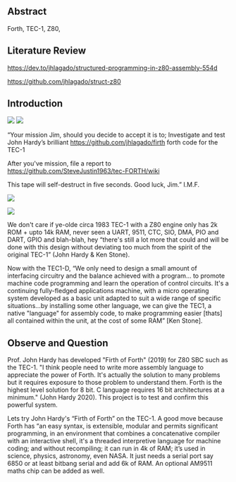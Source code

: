 ## Abstract
Forth, TEC-1, Z80, 

## Literature Review
https://dev.to/jhlagado/structured-programming-in-z80-assembly-554d

https://github.com/jhlagado/struct-z80

## Introduction 

![](https://github.com/SteveJustin1963/tec-FORTH/blob/master/pics/imf-tec-1.png)
![](https://github.com/SteveJustin1963/tec-FORTH/blob/master/pics/forth3d-1.png)

“Your mission Jim, should you decide to accept it is to; 
Investigate and test John Hardy’s brilliant https://github.com/jhlagado/firth forth code for the TEC-1 



After you've mission, file a report to https://github.com/SteveJustin1963/tec-FORTH/wiki

This tape will self-destruct in five seconds. Good luck, Jim.” I.M.F.

![](https://github.com/SteveJustin1963/tec-FORTH/blob/master/pics/smoke-tape.png)

![](https://github.com/SteveJustin1963/tec-FORTH/blob/master/forth3d-1.png)

We don't care if ye-olde circa 1983 TEC-1 with a Z80 engine only has 2k ROM + upto 14k RAM, never seen a UART, 9511, CTC, SIO, DMA, PIO and DART, GPIO and blah-blah, hey “there's still a lot more that could and will be done with this design without deviating too much from the spirit of the original TEC-1” (John Hardy & Ken Stone). 

Now with the TEC1-D, “We only need to design a small amount of interfacing circuitry and the balance achieved with a program… to promote machine code programming and learn the operation of control circuits. It's a continuing fully-fledged applications machine, with a micro operating system developed as a basic unit adapted to suit a wide range of specific situations...by installing some other language, we can give the TEC1, a native "language" for assembly code, to make programming easier [thats] all contained within the unit, at the cost of some RAM” [Ken Stone].  



## Observe and Question 

Prof. John Hardy has developed "Firth of Forth" (2019) for Z80 SBC such as the TEC-1. "I think people need to write more assembly language to appreciate the power of Forth. It's actually the solution to many problems but it requires exposure to those problem to understand them. Forth is the highest level solution for 8 bit. C language requires 16 bit architectures at a minimum." (John Hardy 2020). This project is to test and confirm this powerful system. 

Lets try John Hardy's “Firth of Forth” on the TEC-1. A good move because Forth has “an easy syntax, is extensible, modular and permits significant programming, in an environment that combines a concatenative compiler with an interactive shell, it's a threaded interpretive language for machine coding; and without recompiling; it can run in 4k of RAM; it’s used in science, physics, astronomy, even NASA. It just needs a serial port say 6850 or at least bitbang serial and add 6k of RAM.  An optional AM9511 maths chip can be added as well. 
